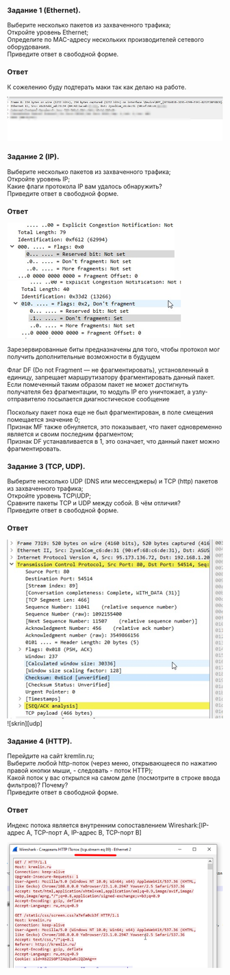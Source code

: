 ### Задание 1 (Ethernet).
<p>Выберите несколько пакетов из захваченного трафика;<br>
Откройте уровень Ethernet;<br>
Определите по MAC-адресу нескольких производителей сетевого оборудования.<br>
Приведите ответ в свободной форме.</p>

### Ответ

К сожелению буду подтерать маки так как делаю на работе.

![skrin][def]



### Задание 2 (IP).
<p>Выберите несколько пакетов из захваченного трафика;<br>
Откройте уровень IP;<br>
Какие флаги протокола IP вам удалось обнаружить?<br>
Приведите ответ в свободной форме.</p>

### Ответ

![skrin][def1] ![skrin][def2]

<p>Зарезервированные биты предназначены для того, чтобы протокол мог получить дополнительные возможности в будущем<br>

Флаг DF (Do not Fragment — не фрагментировать), установленный в единицу, запрещает маршрутизатору фрагментировать данный пакет. Если помеченный таким образом пакет не может достигнуть получателя без фрагментации, то модуль IP его уничтожает, а узлу-отправителю посылается диагностическое сообщение<br>

Поскольку пакет пока еще не был фрагментирован, в поле смещения помещается значение 0;<br>
Признак MF также обнуляется, это показывает, что пакет одновременно является и своим последним фрагментом;<br>
Признак DF устанавливается в 1, это означает, что данный пакет можно фрагментировать.</p>



### Задание 3 (TCP, UDP).
<p>Выберите несколько UDP (DNS или мессенджеры) и TCP (http) пакетов из захваченного трафика;<br>
Откройте уровень TCP\UDP;<br>
Сравните пакеты TCP и UDP между собой. В чём отличия?<br>
Приведите ответ в свободной форме.</p>

### Ответ

![skrin][tcp]  ![skrin][udp]

### Задание 4 (HTTP).
<p>Перейдите на сайт kremlin.ru;<br>
Выберите любой http-поток (через меню, открывающееся по нажатию правой кнопки мыши, - следовать - поток HTTP);<br>
Какой поток у вас открылся на самом деле (посмотрите в строке ввода фильтров)? Почему?<br>
Приведите ответ в свободной форме.</p>

### Ответ

Индекс потока является внутренним сопоставлением Wireshark:[IP-адрес A, TCP-порт A, IP-адрес B, TCP-порт B]

![skrin][def4]




[def]: https://github.com/Prolink76/NTW-16/blob/image/image/Skrin1.jpg
[def1]: https://github.com/Prolink76/NTW-16/blob/image/image/skrin%202.jpg
[def2]: https://github.com/Prolink76/NTW-16/blob/image/image/skrin3.jpg
[tcp]: https://github.com/Prolink76/NTW-16/blob/image/image/tcp.jpg
[upd]: https://github.com/Prolink76/NTW-16/blob/image/image/udp.jpg
[def4]: https://github.com/Prolink76/NTW-16/blob/image/image/image4.png